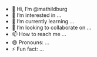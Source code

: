 - 👋 Hi, I’m @mathildburg
- 👀 I’m interested in ...
- 🌱 I’m currently learning ...
- 💞️ I’m looking to collaborate on ...
- 📫 How to reach me ...
- 😄 Pronouns: ...
- ⚡ Fun fact: ...

<!---
mathildburg/mathildburg is a ✨ special ✨ repository because its `README.md` (this file) appears on your GitHub profile.
You can click the Preview link to take a look at your changes.
--->
